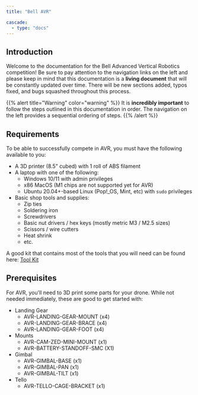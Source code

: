 ```yaml
---
title: "Bell AVR"

cascade:
  - type: "docs"
---
```


## Introduction

Welcome to the documentation for the Bell Advanced Vertical Robotics competition!
Be sure to pay attention to the navigation links on the left and please keep in mind
that this documentation is a **living document** that will be constantly updated over time.
There will be new sections added, typos fixed, and bugs squashed throughout
this process.

{{% alert title="Warning" color="warning" %}}
It is **incredibly important** to follow the steps outlined in this documentation in
order. The navigation on the left provides a sequential ordering of steps.
{{% /alert %}}

## Requirements

To be able to successfully compete in AVR, you must have the following
available to you:

- A 3D printer (8.5" cubed) with 1 roll of ABS filament
- A laptop with one of the following:
  - Windows 10/11 with admin privileges
  - x86 MacOS (M1 chips are not supported yet for AVR)
  - Ubuntu 20.04+-based Linux (Pop!\_OS, Mint, etc) with `sudo` privileges
- Basic shop tools and supplies:
  - Zip ties
  - Soldering iron
  - Screwdrivers
  - Basic nut drivers / hex keys (mostly metric M3 / M2.5 sizes)
  - Scissors / wire cutters
  - Heat shrink
  - etc.

A good kit that contains most of the tools that you will need can be found here:
[Tool Kit](https://www.amazon.com/Hobbypark-Professional-Screwdriver-Quadcopter-Helicopter/dp/B07MM2MZDK/)

## Prerequisites

For AVR, you'll need to 3D print some parts for your drone.
While not needed immediately, these are good to get started with:

- Landing Gear
  - AVR-LANDING-GEAR-MOUNT (x4)
  - AVR-LANDING-GEAR-BRACE (x4)
  - AVR-LANDING-GEAR-FOOT (x4)
- Mounts
  - AVR-CAM-ZED-MINI-MOUNT (x1)
  - AVR-BATTERY-STANDOFF-SMC (X1)
- Gimbal
  - AVR-GIMBAL-BASE (x1)
  - AVR-GIMBAL-PAN (x1)
  - AVR-GIMBAL-TILT (x1)
- Tello
  - AVR-TELLO-CAGE-BRACKET (x1)

